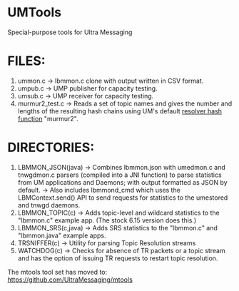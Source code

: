 # UMTools

Special-purpose tools for Ultra Messaging

# FILES:

1. ummon.c		-> lbmmon.c clone with output written in CSV format.
1. umpub.c		-> UMP publisher for capacity testing.
1. umsub.c		-> UMP receiver for capacity testing.
1. murmur2_test.c	-> Reads a set of topic names and gives the number and
lengths of the resulting hash chains using UM's default
[resolver hash function](https://ultramessaging.github.io/currdoc/doc/Config/grpudpbasedresolveroperation.html#resolverstringhashfunctioncontext)
"murmur2".

# DIRECTORIES:

1. LBMMON_JSON(java)	-> Combines lbmmon.json with umedmon.c and tnwgdmon.c parsers (compiled into a JNI function) to parse statistics
			   from UM applications and Daemons; with output formatted as JSON by default.
			-> Also includes lbmmond_cmd which uses the LBMContext.send() API to send requests for statistics to the umestored and tnwgd daemons.
1. LBMMON_TOPIC(c)	-> Adds topic-level and wildcard statistics to the "lbmmon.c" example app. (The stock 6.15 version does this.)
1. LBMMON_SRS(c,java)	-> Adds SRS statistics to the "lbmmon.c" and "lbmmon.java" example apps.
1. TRSNIFFER(c)		-> Utility for parsing Topic Resolution streams 
1. WATCHDOG(c)		-> Checks for absence of TR packets or a topic stream and has the option of issuing TR requests to restart topic resolution.

The mtools tool set has moved to: https://github.com/UltraMessaging/mtools
